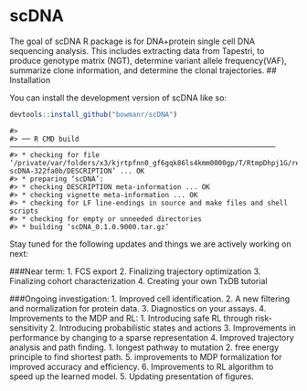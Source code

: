 
<!-- README.md is generated from README.Rmd. Please edit that file -->

# scDNA

<!-- badges: start -->
<!-- badges: end -->

The goal of scDNA R package is for DNA+protein single cell DNA
sequencing analysis. This includes extracting data from Tapestri, to
produce genotype matrix (NGT), determine variant allele frequency(VAF),
summarize clone information, and determine the clonal trajectories. \##
Installation

You can install the development version of scDNA like so:

``` r
devtools::install_github("bowmanr/scDNA")
```

    #> 
    #> ── R CMD build ─────────────────────────────────────────────────────────────────
    #> * checking for file ‘/private/var/folders/x3/kjrtpfnn0_gf6gqk86ls4kmm0000gp/T/RtmpDhpj1G/remotesc5a04bd8e9f/bowmanr-scDNA-322fa0b/DESCRIPTION’ ... OK
    #> * preparing ‘scDNA’:
    #> * checking DESCRIPTION meta-information ... OK
    #> * checking vignette meta-information ... OK
    #> * checking for LF line-endings in source and make files and shell scripts
    #> * checking for empty or unneeded directories
    #> * building ‘scDNA_0.1.0.9000.tar.gz’

Stay tuned for the following updates and things we are actively working
on next:

\###Near term: 1. FCS export 2. Finalizing trajectory optimization 3.
Finalizing cohort characterization 4. Creating your own TxDB tutorial

\###Ongoing investigation: 1. Improved cell identification. 2. A new
filtering and normalization for protein data. 3. Diagnostics on your
assays. 4. Improvements to the MDP and RL: 1. Introducing safe RL
through risk-sensitivity 2. Introducing probabilistic states and actions
3. Improvements in performance by changing to a sparse representation 4.
Improved trajectory analysis and path finding. 1. longest pathway to
mutation 2. free energy principle to find shortest path. 5. improvements
to MDP formalization for improved accuracy and efficiency. 6.
Improvements to RL algorithm to speed up the learned model. 5. Updating
presentation of figures.
